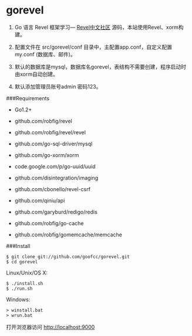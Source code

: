 gorevel
=======

1. Go 语言 Revel 框架学习— [Revel中文社区](http://gorevel.cn) 源码，本站使用Revel、xorm构建。

2. 配置文件在 src/gorevel/conf 目录中，主配置app.conf，自定义配置my.conf (数据库、邮件)。

3. 默认的数据库是mysql，数据库名gorevel，表结构不需要创建，程序启动时由xorm自动创建。

4. 默认添加管理员账号admin 密码123。

###Requirements

- Go1.2+

- github.com/robfig/revel
- github.com/robfig/revel/revel
- github.com/go-sql-driver/mysql
- github.com/go-xorm/xorm
- code.google.com/p/go-uuid/uuid
- github.com/disintegration/imaging
- github.com/cbonello/revel-csrf
- github.com/qiniu/api
- github.com/garyburd/redigo/redis
- github.com/robfig/go-cache
- github.com/robfig/gomemcache/memcache

###Install

    $ git clone git://github.com/goofcc/gorevel.git
    $ cd gorevel

Linux/Unix/OS X:

    $ ./install.sh
    $ ./run.sh

Windows:

    > winstall.bat
    > wrun.bat
    
打开浏览器访问 [http://localhost:9000](http://localhost:9000)


